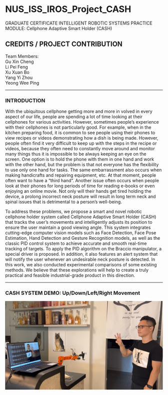 # NUS_ISS_IROS_Project_CASH
GRADUATE CERTIFICATE INTELLIGENT ROBOTIC SYSTEMS PRACTICE MODULE: Cellphone Adaptive Smart Holder (CASH)


## CREDITS / PROJECT CONTRIBUTION

Team Members:<br>
Gu Xin Cheng<br>
Li Pei Feng<br>
Xu Xuan Bo<br>
Yang Yi Zhou<br>
Yeong Wee Ping

---

### INTRODUCTION

With the ubiquitous cellphone getting more and more in volved in every aspect of our life, people are spending a lot of time looking at their cellphones for various activities. However, sometimes people’s experience with their cellphones is not particularly good. For example, when in the kitchen preparing food, it is common to see people using their phones to view recipes or videos demonstrating how a dish is being made. However, people often find it very difficult to keep up with the steps in the recipe or videos, because they often need to constantly move around and monitor many things thus it is impossible to be always keeping an eye on the screen. One option is to hold the phone with them in one hand and work with the other hand, but the problem is that not everyone has the flexibility to use only one hand for tasks. The same embarrassment also occurs when making handicrafts and repairing equipment, etc. At that moment, people often want to have a “third hand”. Another issue often occurs when people look at their phones for long periods of time for reading e-books or even enjoying an online movie. Not only will their hands get tired holding the device, a prolong incorrect neck posture will result in long term neck and spinal issues that is detrimental to a person’s well-being.

To address these problems, we propose a smart and novel robotic cellphone holder system called Cellphone Adaptive Smart Holder (CASH) that tracks the user’s movements and intelligently adjusts its position to ensure the user maintain a good viewing angle. This system integrates cutting-edge computer vision models such as Face Detection, Face Pose Estimation, Hand Detection and Gesture Recognition models, as well as the classic PID control system to achieve accurate and smooth real-time tracking of targets. To apply the PID algorithm on the Braccio manipulator, a special driver is proposed. In addition, it also features an alert system that will notify the user whenever an undesirable neck posture is detected. In this work, we also conducted experimental comparisons of some existing methods. We believe that these explorations will help to create a truly practical and feasible industrial-grade product in this direction.

---

### CASH SYSTEM DEMO: Up/Down/Left/Right Movement
<a href="https://youtu.be/DVr2x93KlOQ">
<img src="Miscellaneous/UDLR.jpg"
   style="float: left; margin-right: 0px;" />
</a>

---
